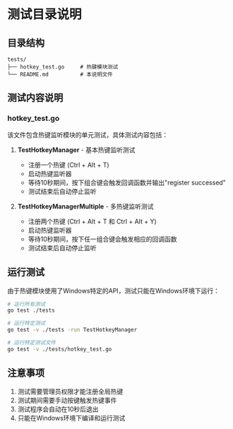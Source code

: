 # 测试目录说明

## 目录结构

```
tests/
├── hotkey_test.go     # 热键模块测试
└── README.md          # 本说明文件
```

## 测试内容说明

### hotkey_test.go

该文件包含热键监听模块的单元测试，具体测试内容包括：

1. **TestHotkeyManager** - 基本热键监听测试
   - 注册一个热键 (Ctrl + Alt + T)
   - 启动热键监听器
   - 等待10秒期间，按下组合键会触发回调函数并输出"register successed"
   - 测试结束后自动停止监听

2. **TestHotkeyManagerMultiple** - 多热键监听测试
   - 注册两个热键 (Ctrl + Alt + T 和 Ctrl + Alt + Y)
   - 启动热键监听器
   - 等待10秒期间，按下任一组合键会触发相应的回调函数
   - 测试结束后自动停止监听

## 运行测试

由于热键模块使用了Windows特定的API，测试只能在Windows环境下运行：

```bash
# 运行所有测试
go test ./tests

# 运行特定测试
go test -v ./tests -run TestHotkeyManager

# 运行特定测试文件
go test -v ./tests/hotkey_test.go
```

## 注意事项

1. 测试需要管理员权限才能注册全局热键
2. 测试期间需要手动按键触发热键事件
3. 测试程序会自动在10秒后退出
4. 只能在Windows环境下编译和运行测试